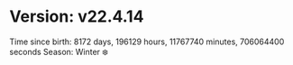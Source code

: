 # Version: v22.4.14
Time since birth: 8172 days, 196129 hours, 11767740 minutes, 706064400 seconds
Season: Winter ❄️
